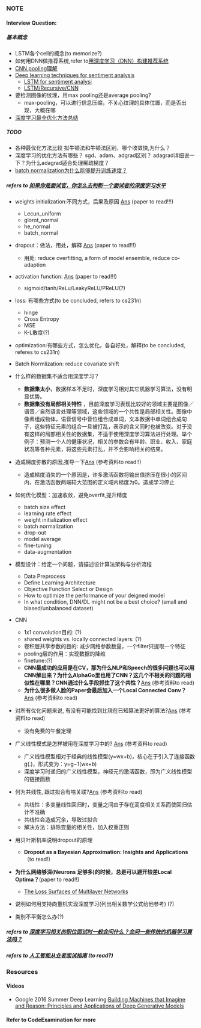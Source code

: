 ### NOTE

#### Interview Question:

##### 基本概念

+ LSTM各个cell的概念(to memorize?)
+ 如何用DNN做推荐系统,refer to[用深度学习（DNN）构建推荐系统](https://zhuanlan.zhihu.com/p/25343518?utm_source=itdadao&utm_medium=referral)
+ [CNN pooling理解](http://blog.csdn.net/jiejinquanil/article/details/50042791)
+ [Deep learning techniques for sentiment analysis](https://www.quora.com/How-is-deep-learning-used-in-sentiment-analysis)
  + [LSTM for sentiment analysi](http://deeplearning.net/tutorial/lstm.html)
  + [LSTM/Recursive/CNN](https://cs224d.stanford.edu/reports/Shirani-MehrH.pdf)
+ 要检测图像的纹理，用max pooling还是average pooling?
  + max-pooling，可以进行信息压缩，不关心纹理的具体位置，而是否出现，大概在哪
+ [深度学习最全优化方法总结](https://zhuanlan.zhihu.com/p/22252270)

##### TODO 
+ 各种最优化方法比较 拟牛顿法和牛顿法区别，哪个收敛快,为什么？
+ 深度学习的优化方法有哪些？ sgd、adam、adgrad区别？ adagrad详细说一下？为什么adagrad适合处理稀疏梯度？
+ [batch normalization为什么能够提升训练速度？](https://www.zhihu.com/question/38102762/answer/199732599)

##### refers to [如果你是面试官，你怎么去判断一个面试者的深度学习水平](https://www.zhihu.com/question/41233373)

+ weights initialization:不同方式，后果及原因 [Ans](https://www.zhihu.com/question/41233373) (paper to read!!!)
  + Lecun_uniform
  + glorot_normal
  + he_normal
  + batch_normal
+ dropout：做法，用处，解释 [Ans](https://www.zhihu.com/question/41233373) (paper to read!!!)
  + 用处: reduce overfitting, a form of model ensemble, reduce co-adaption
+ activation function: [Ans](https://www.zhihu.com/question/41233373) (paper to read!!!)
  + sigmoid/tanh/ReLu/LeakyReLU/PReLU(?)
+ loss: 有哪些方式(to be concluded, refers to cs231n)
  + hinge
  + Cross Entropy
  + MSE
  + K-L散度(?)
+ optimization:有哪些方式，怎么优化，各自好处，解释(to be concluded, referes to cs231n)
+ Batch Normlization: reduce covariate shift
+ 什么样的数据集不适合用深度学习？
  + **数据集太小**，数据样本不足时，深度学习相对其它机器学习算法，没有明显优势。
  + **数据集没有局部相关特性** ，目前深度学习表现比较好的领域主要是图像／语音／自然语言处理等领域，这些领域的一个共性是局部相关性。图像中像素组成物体，语音信号中音位组合成单词，文本数据中单词组合成句子，这些特征元素的组合一旦被打乱，表示的含义同时也被改变。对于没有这样的局部相关性的数据集，不适于使用深度学习算法进行处理。举个例子：预测一个人的健康状况，相关的参数会有年龄、职业、收入、家庭状况等各种元素，将这些元素打乱，并不会影响相关的结果。
+ 造成梯度弥散的原因,推导一下[Ans](https://www.zhihu.com/question/41233373) (参考资料to read!!)
  + 造成梯度消失的一个原因是，许多激活函数将输出值挤压在很小的区间内，在激活函数两端较大范围的定义域内梯度为0。造成学习停止
+ 如何优化模型：加速收敛，避免overfit,提升精度
  + batch size effect
  + learning rate effect
  + weight initialization effect
  + batch normalization
  + drop-out
  + model average
  + fine-tuning
  + data-augmentation
+ 模型设计：给定一个问题，请描述设计算法架构与分析流程
  + Data Preprocess
  + Define Learning Architecture
  + Objective Function Select or Design
  + How to optimize the performance of your deigned model
  + In what condition, DNN/DL might not be a best choice? (small and biased/unbalanced dataset)
+ CNN
  + 1x1 convolution目的: (?)
  + shared weights vs. locally connected layers: (?)
  + 卷积层共享参数的目的: 减少网络参数数量，一个filter只提取一个特征
  + pooling层的作用：实现数据的降维
  + finetune:(?)
  + **CNN最成功的应用是在CV，那为什么NLP和Speech的很多问题也可以用CNN解出来？为什么AlphaGo里也用了CNN？这几个不相关的问题的相似性在哪里？CNN通过什么手段抓住了这个共性？**[Ans](https://www.zhihu.com/question/41233373) (参考资料to read)
  + **为什么很多做人脸的Paper会最后加入一个Local Connected Conv？**[Ans](https://www.zhihu.com/question/41233373) (参考资料to read)
+ 对所有优化问题来说, 有没有可能找到比現在已知算法更好的算法?[Ans](https://www.zhihu.com/question/41233373) (参考资料to read)
  + 没有免费的午餐定理
+ 广义线性模式是怎样被用在深度学习中的? [Ans](https://www.zhihu.com/question/41233373) (参考资料to read)
  + 广义线性模型相对于经典的线性模型(y=wx+b)，核心在于引入了连接函数g(.)，形式变为：y=g−1(wx+b)
  + 深度学习时递归的广义线性模型，神经元的激活函数，即为广义线性模型的链接函数
+ 何为共线性, 跟过拟合有啥关联?[Ans](https://www.zhihu.com/question/41233373) (参考资料to read)
  + 共线性：多变量线性回归时，变量之间由于存在高度相关关系而使回归估计不准确
  + 共线性会造成冗余，导致过拟合
  + 解决方法：排除变量的相关性，加入权重正则
+ 用贝叶斯机率说明dropout的原理
  + **Dropout as a Bayesian Approximation: Insights and Applications**（to read!)
+ **为什么网络够深(Neurons 足够多)的时候，总是可以避开较差Local Optima？**(paper to read!!)
  + [The Loss Surfaces of Multilayer Networks](https://zhuanlan.zhihu.com/)


+ 说明如何用支持向量机实现深度学习(列出相关数学公式给他参考) (?)
+ 类别不平衡怎么办(?)


##### refers to [深度学习相关的职位面试时一般会问什么？会问一些传统的机器学习算法吗？](https://www.zhihu.com/question/54308150)

##### refers to [人工智能从业者面试指南](https://mp.weixin.qq.com/s?__biz=MzIzNzY5NDM2Nw==&mid=2247483961&idx=1&sn=007f5ffbaefb6388069f3cba1c9f80bd&chksm=e8c5fec9dfb277df961e5dd99a5161fdb953522ea9d6495e137316cf29f97e2f3c9b1eeec701#rd) (to read?)


### Resources

#### Videos

+ Google 2016 Summer Deep Learning:[Building Machines that Imagine and Reason: Principles and Applications of Deep Generative Models](http://videolectures.net/deeplearning2016_mohamed_generative_models/)

#### Refer to CodeExamination for more
